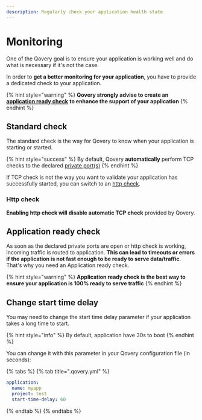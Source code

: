```yaml
---
description: Regularly check your application health state
---
```


# Monitoring

One of the Qovery goal is to ensure your application is working well and do what is necessary if it's not the case.

In order to **get a better monitoring for your application**, you have to provide a dedicated check to your application.

{% hint style="warning" %}
**Qovery strongly advise to create an** [**application ready check**](monitoring.md#application-ready-check) **to enhance the support of your application**
{% endhint %}

## Standard check

The standard check is the way for Qovery to know when your application is starting or started. 

{% hint style="success" %}
By default, Qovery **automatically** perform TCP checks to the declared [private port\(s\)](../../services-1/network/#private-access)
{% endhint %}

If TCP check is not the way you want to validate your application has successfully started, you can switch to an [http check](monitoring.md#http-check).

### Http check

**Enabling http check will disable automatic TCP check** provided by Qovery.

## Application ready check

As soon as the declared private ports are open or http check is working, incoming traffic is routed to application. **This can lead to timeouts or errors if the application is not fast enough to be ready to serve data/traffic**. That's why you need an Application ready check.

{% hint style="warning" %}
**Application ready check is the best way to ensure your application is 100% ready to serve traffic**
{% endhint %}

## Change start time delay

You may need to change the start time delay parameter if your application takes a long time to start.

{% hint style="info" %}
By default, application have 30s to boot
{% endhint %}

You can change it with this parameter in your Qovery configuration file \(in seconds\):

{% tabs %}
{% tab title=".qovery.yml" %}
```yaml
application:
  name: myapp
  project: test
  start-time-delay: 60
```
{% endtab %}
{% endtabs %}

